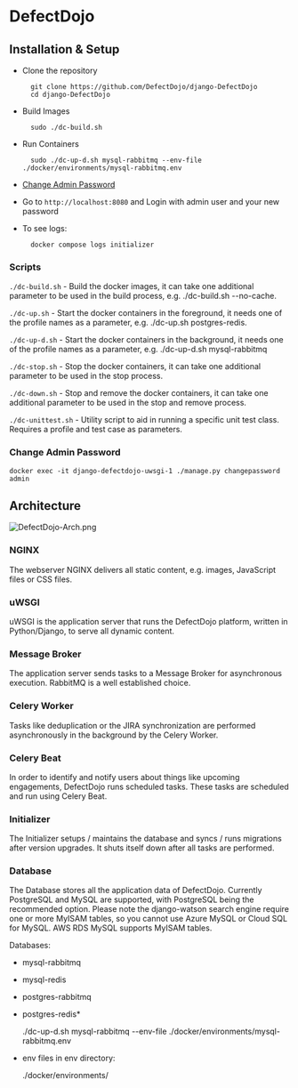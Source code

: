 # DefectDojo

## Installation & Setup

- Clone the repository 

        git clone https://github.com/DefectDojo/django-DefectDojo
        cd django-DefectDojo
- Build Images

        sudo ./dc-build.sh
- Run Containers
    
        sudo ./dc-up-d.sh mysql-rabbitmq --env-file ./docker/environments/mysql-rabbitmq.env
- [Change Admin Password](#change-admin-password)
- Go to `http://localhost:8080` and Login with admin user and your new password
- To see logs:

        docker compose logs initializer

### Scripts

`./dc-build.sh` - Build the docker images, it can take one additional parameter to be used in the build process, e.g. ./dc-build.sh --no-cache.

`./dc-up.sh` - Start the docker containers in the foreground, it needs one of the profile names as a parameter, e.g. ./dc-up.sh postgres-redis.

`./dc-up-d.sh` - Start the docker containers in the background, it needs one of the profile names as a parameter, e.g. ./dc-up-d.sh mysql-rabbitmq

`./dc-stop.sh` - Stop the docker containers, it can take one additional parameter to be used in the stop process.

`./dc-down.sh` - Stop and remove the docker containers, it can take one additional parameter to be used in the stop and remove process.

`./dc-unittest.sh` - Utility script to aid in running a specific unit test class. Requires a profile and test case as parameters.

### Change Admin Password

    docker exec -it django-defectdojo-uwsgi-1 ./manage.py changepassword admin

## Architecture

![DefectDojo-Arch.png](https://github.com/nxenon/DevSecOps/assets/61124903/5fe62fa5-e87b-4522-9c86-cfca447532ce)

### NGINX
The webserver NGINX delivers all static content, e.g. images, JavaScript files or CSS files.

### uWSGI
uWSGI is the application server that runs the DefectDojo platform, written in Python/Django, to serve all dynamic content.

### Message Broker
The application server sends tasks to a Message Broker for asynchronous execution. RabbitMQ is a well established choice.

### Celery Worker
Tasks like deduplication or the JIRA synchronization are performed asynchronously in the background by the Celery Worker.

### Celery Beat
In order to identify and notify users about things like upcoming engagements, DefectDojo runs scheduled tasks. These tasks are scheduled and run using Celery Beat.

### Initializer
The Initializer setups / maintains the database and syncs / runs migrations after version upgrades. It shuts itself down after all tasks are performed.

### Database
The Database stores all the application data of DefectDojo. Currently PostgreSQL and MySQL are supported, with PostgreSQL being the recommended option. Please note the django-watson search engine require one or more MyISAM tables, so you cannot use Azure MySQL or Cloud SQL for MySQL. AWS RDS MySQL supports MyISAM tables.

Databases:
- mysql-rabbitmq 
- mysql-redis 
- postgres-rabbitmq 
- postgres-redis*


    ./dc-up-d.sh mysql-rabbitmq --env-file ./docker/environments/mysql-rabbitmq.env

- env files in env directory:


    ./docker/environments/
